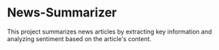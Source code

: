 # News-Summarizer
This project summarizes news articles by extracting key information and analyzing sentiment based on the article's content.

